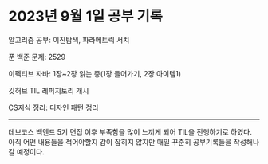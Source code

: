 # 2023년 9월 1일 공부 기록

알고리즘 공부:
이진탐색, 파라메트릭 서치

푼 백준 문제: 2529

이펙티브 자바:
1장~2장 읽는 중(1장 들어가기, 2장 아이템1)

깃허브 TIL 레퍼지토리 개시

CS지식 정리:
디자인 패턴 정리




---
데브코스 백엔드 5기 면접 이후 부족함을 많이 느끼게 되어 TIL을 진행하기로 하였다. 
아직 어떤 내용들을 적어야할지 감이 잡히지 않지만 매일 꾸준히 공부기록들을 작성해나갈
예정이다.
